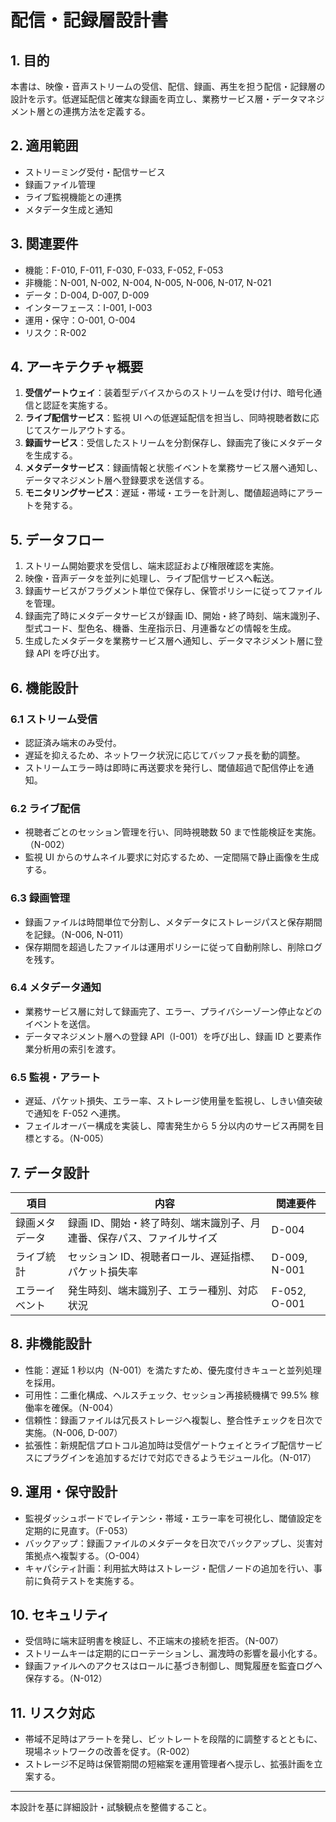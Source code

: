 # 配信・記録層設計書

## 1. 目的
本書は、映像・音声ストリームの受信、配信、録画、再生を担う配信・記録層の設計を示す。低遅延配信と確実な録画を両立し、業務サービス層・データマネジメント層との連携方法を定義する。

## 2. 適用範囲
- ストリーミング受付・配信サービス
- 録画ファイル管理
- ライブ監視機能との連携
- メタデータ生成と通知

## 3. 関連要件
- 機能：F-010, F-011, F-030, F-033, F-052, F-053
- 非機能：N-001, N-002, N-004, N-005, N-006, N-017, N-021
- データ：D-004, D-007, D-009
- インターフェース：I-001, I-003
- 運用・保守：O-001, O-004
- リスク：R-002

## 4. アーキテクチャ概要
1. **受信ゲートウェイ**：装着型デバイスからのストリームを受け付け、暗号化通信と認証を実施する。
2. **ライブ配信サービス**：監視 UI への低遅延配信を担当し、同時視聴者数に応じてスケールアウトする。
3. **録画サービス**：受信したストリームを分割保存し、録画完了後にメタデータを生成する。
4. **メタデータサービス**：録画情報と状態イベントを業務サービス層へ通知し、データマネジメント層へ登録要求を送信する。
5. **モニタリングサービス**：遅延・帯域・エラーを計測し、閾値超過時にアラートを発する。

## 5. データフロー
1. ストリーム開始要求を受信し、端末認証および権限確認を実施。
2. 映像・音声データを並列に処理し、ライブ配信サービスへ転送。
3. 録画サービスがフラグメント単位で保存し、保管ポリシーに従ってファイルを管理。
4. 録画完了時にメタデータサービスが録画 ID、開始・終了時刻、端末識別子、型式コード、型色名、機番、生産指示日、月連番などの情報を生成。
5. 生成したメタデータを業務サービス層へ通知し、データマネジメント層に登録 API を呼び出す。

## 6. 機能設計
### 6.1 ストリーム受信
- 認証済み端末のみ受付。
- 遅延を抑えるため、ネットワーク状況に応じてバッファ長を動的調整。
- ストリームエラー時は即時に再送要求を発行し、閾値超過で配信停止を通知。

### 6.2 ライブ配信
- 視聴者ごとのセッション管理を行い、同時視聴数 50 まで性能検証を実施。（N-002）
- 監視 UI からのサムネイル要求に対応するため、一定間隔で静止画像を生成する。

### 6.3 録画管理
- 録画ファイルは時間単位で分割し、メタデータにストレージパスと保存期間を記録。（N-006, N-011）
- 保存期間を超過したファイルは運用ポリシーに従って自動削除し、削除ログを残す。

### 6.4 メタデータ通知
- 業務サービス層に対して録画完了、エラー、プライバシーゾーン停止などのイベントを送信。
- データマネジメント層への登録 API（I-001）を呼び出し、録画 ID と要素作業分析用の索引を渡す。

### 6.5 監視・アラート
- 遅延、パケット損失、エラー率、ストレージ使用量を監視し、しきい値突破で通知を F-052 へ連携。
- フェイルオーバー構成を実装し、障害発生から 5 分以内のサービス再開を目標とする。（N-005）

## 7. データ設計
| 項目           | 内容                                                                  | 関連要件     |
| -------------- | --------------------------------------------------------------------- | ------------ |
| 録画メタデータ | 録画 ID、開始・終了時刻、端末識別子、月連番、保存パス、ファイルサイズ | D-004        |
| ライブ統計     | セッション ID、視聴者ロール、遅延指標、パケット損失率                 | D-009, N-001 |
| エラーイベント | 発生時刻、端末識別子、エラー種別、対応状況                            | F-052, O-001 |

## 8. 非機能設計
- 性能：遅延 1 秒以内（N-001）を満たすため、優先度付きキューと並列処理を採用。
- 可用性：二重化構成、ヘルスチェック、セッション再接続機構で 99.5% 稼働率を確保。（N-004）
- 信頼性：録画ファイルは冗長ストレージへ複製し、整合性チェックを日次で実施。（N-006, D-007）
- 拡張性：新規配信プロトコル追加時は受信ゲートウェイとライブ配信サービスにプラグインを追加するだけで対応できるようモジュール化。（N-017）

## 9. 運用・保守設計
- 監視ダッシュボードでレイテンシ・帯域・エラー率を可視化し、閾値設定を定期的に見直す。（F-053）
- バックアップ：録画ファイルのメタデータを日次でバックアップし、災害対策拠点へ複製する。（O-004）
- キャパシティ計画：利用拡大時はストレージ・配信ノードの追加を行い、事前に負荷テストを実施する。

## 10. セキュリティ
- 受信時に端末証明書を検証し、不正端末の接続を拒否。（N-007）
- ストリームキーは定期的にローテーションし、漏洩時の影響を最小化する。
- 録画ファイルへのアクセスはロールに基づき制御し、閲覧履歴を監査ログへ保存する。（N-012）

## 11. リスク対応
- 帯域不足時はアラートを発し、ビットレートを段階的に調整するとともに、現場ネットワークの改善を促す。（R-002）
- ストレージ不足時は保管期間の短縮案を運用管理者へ提示し、拡張計画を立案する。

---
本設計を基に詳細設計・試験観点を整備すること。
